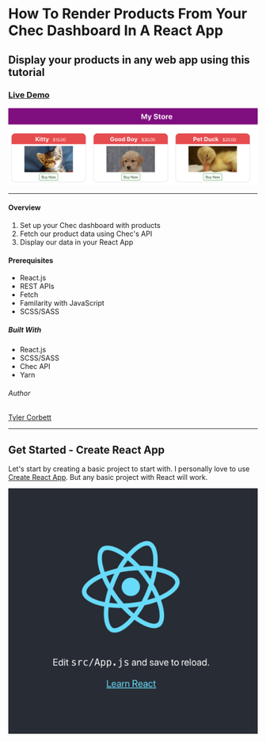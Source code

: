 # How To Render Products From Your Chec Dashboard In A React App
## Display your products in any web app using this tutorial

### [Live Demo](https://commercejs-tutorial.netlify.com/)

![Preview](/src/images/store.png)

___

#### Overview
1. Set up your Chec dashboard with products
1. Fetch our product data using Chec's API
1. Display our data in your React App


#### Prerequisites
* React.js
* REST APIs
* Fetch
* Familarity with JavaScript
* SCSS/SASS


##### Built With
* React.js 
* SCSS/SASS
* Chec API
* Yarn

###### Author
[Tyler Corbett](https://tylercorbett.me/)

____

## Get Started - Create React App
 
Let's start by creating a basic project to start with. I personally love to use [Create React App](https://reactjs.org/docs/create-a-new-react-app.html). But any basic project with React will work.

![React App](/src/images/react-app.png)

## 

